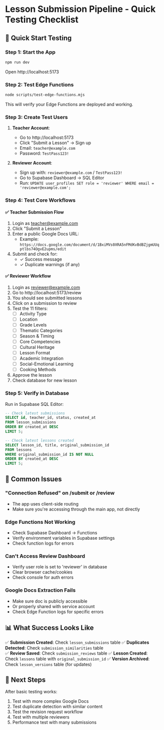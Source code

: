 # Lesson Submission Pipeline - Quick Testing Checklist

## 🚀 Quick Start Testing

### Step 1: Start the App
```bash
npm run dev
```
Open http://localhost:5173

### Step 2: Test Edge Functions
```bash
node scripts/test-edge-functions.mjs
```
This will verify your Edge Functions are deployed and working.

### Step 3: Create Test Users

1. **Teacher Account**:
   - Go to http://localhost:5173
   - Click "Submit a Lesson" → Sign up
   - Email: `teacher@example.com`
   - Password: `TestPass123!`

2. **Reviewer Account**:
   - Sign up with: `reviewer@example.com` / `TestPass123!`
   - Go to Supabase Dashboard → SQL Editor
   - Run: `UPDATE user_profiles SET role = 'reviewer' WHERE email = 'reviewer@example.com';`

### Step 4: Test Core Workflows

#### ✅ Teacher Submission Flow
1. Login as teacher@example.com
2. Click "Submit a Lesson"
3. Enter a public Google Docs URL:
   - Example: `https://docs.google.com/document/d/1BxiMVs0XRA5nFMdKvBdBZjgmUUqptlbs74OgvE2upms/edit`
4. Submit and check for:
   - ✓ Success message
   - ✓ Duplicate warnings (if any)

#### ✅ Reviewer Workflow
1. Login as reviewer@example.com
2. Go to http://localhost:5173/review
3. You should see submitted lessons
4. Click on a submission to review
5. Test the 11 filters:
   - [ ] Activity Type
   - [ ] Location
   - [ ] Grade Levels
   - [ ] Thematic Categories
   - [ ] Season & Timing
   - [ ] Core Competencies
   - [ ] Cultural Heritage
   - [ ] Lesson Format
   - [ ] Academic Integration
   - [ ] Social-Emotional Learning
   - [ ] Cooking Methods
6. Approve the lesson
7. Check database for new lesson

### Step 5: Verify in Database

Run in Supabase SQL Editor:

```sql
-- Check latest submissions
SELECT id, teacher_id, status, created_at 
FROM lesson_submissions 
ORDER BY created_at DESC 
LIMIT 5;

-- Check latest lessons created
SELECT lesson_id, title, original_submission_id 
FROM lessons 
WHERE original_submission_id IS NOT NULL 
ORDER BY created_at DESC 
LIMIT 5;
```

## 🐛 Common Issues

### "Connection Refused" on /submit or /review
- The app uses client-side routing
- Make sure you're accessing through the main app, not directly

### Edge Functions Not Working
- Check Supabase Dashboard → Functions
- Verify environment variables in Supabase settings
- Check function logs for errors

### Can't Access Review Dashboard
- Verify user role is set to 'reviewer' in database
- Clear browser cache/cookies
- Check console for auth errors

### Google Docs Extraction Fails
- Make sure doc is publicly accessible
- Or properly shared with service account
- Check Edge Function logs for specific errors

## 📊 What Success Looks Like

✅ **Submission Created**: Check `lesson_submissions` table
✅ **Duplicates Detected**: Check `submission_similarities` table  
✅ **Review Saved**: Check `submission_reviews` table
✅ **Lesson Created**: Check `lessons` table with `original_submission_id`
✅ **Version Archived**: Check `lesson_versions` table (for updates)

## 🎯 Next Steps

After basic testing works:
1. Test with more complex Google Docs
2. Test duplicate detection with similar content
3. Test the revision request workflow
4. Test with multiple reviewers
5. Performance test with many submissions
